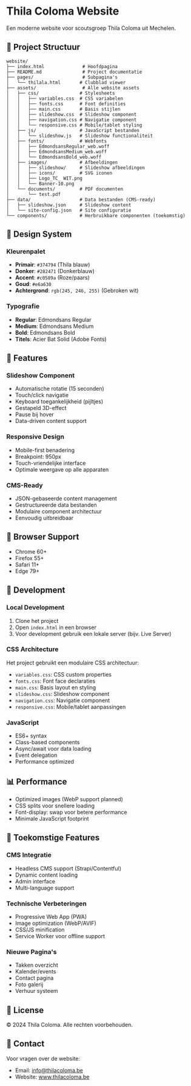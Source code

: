 # Thila Coloma Website

Een moderne website voor scoutsgroep Thila Coloma uit Mechelen.

## 📁 Project Structuur

```
website/
├── index.html              # Hoofdpagina
├── README.md               # Project documentatie
├── pages/                  # Subpagina's
│   └── thilala.html       # Clubblad viewer
├── assets/                 # Alle website assets
│   ├── css/               # Stylesheets
│   │   ├── variables.css  # CSS variabelen
│   │   ├── fonts.css      # Font definities
│   │   ├── main.css       # Basis stijlen
│   │   ├── slideshow.css  # Slideshow component
│   │   ├── navigation.css # Navigatie component
│   │   └── responsive.css # Mobile/tablet styling
│   ├── js/                # JavaScript bestanden
│   │   └── slideshow.js   # Slideshow functionaliteit
│   ├── fonts/             # Webfonts
│   │   ├── EdmondsansRegular_web.woff
│   │   ├── EdmondsansMedium_web.woff
│   │   └── EdmondsansBold_web.woff
│   ├── images/            # Afbeeldingen
│   │   ├── slideshow/     # Slideshow afbeeldingen
│   │   ├── icons/         # SVG iconen
│   │   ├── Logo_TC_ WIT.png
│   │   └── Banner-10.png
│   └── documents/         # PDF documenten
│       └── test.pdf
├── data/                  # Data bestanden (CMS-ready)
│   ├── slideshow.json     # Slideshow content
│   └── site-config.json   # Site configuratie
└── components/            # Herbruikbare componenten (toekomstig)
```

## 🎨 Design System

### Kleurenpalet
- **Primair**: `#374794` (Thila blauw)
- **Donker**: `#282471` (Donkerblauw)
- **Accent**: `#c0589a` (Roze/paars)
- **Goud**: `#e6a630`
- **Achtergrond**: `rgb(245, 246, 255)` (Gebroken wit)

### Typografie
- **Regular**: Edmondsans Regular
- **Medium**: Edmondsans Medium  
- **Bold**: Edmondsans Bold
- **Titels**: Acier Bat Solid (Adobe Fonts)

## 🚀 Features

### Slideshow Component
- Automatische rotatie (15 seconden)
- Touch/click navigatie
- Keyboard toegankelijkheid (pijltjes)
- Gestapeld 3D-effect
- Pause bij hover
- Data-driven content support

### Responsive Design
- Mobile-first benadering
- Breakpoint: 950px
- Touch-vriendelijke interface
- Optimale weergave op alle apparaten

### CMS-Ready
- JSON-gebaseerde content management
- Gestructureerde data bestanden
- Modulaire component architectuur
- Eenvoudig uitbreidbaar

## 📱 Browser Support

- Chrome 60+
- Firefox 55+
- Safari 11+
- Edge 79+

## 🔧 Development

### Local Development
1. Clone het project
2. Open `index.html` in een browser
3. Voor development gebruik een lokale server (bijv. Live Server)

### CSS Architecture
Het project gebruikt een modulaire CSS architectuur:
- `variables.css`: CSS custom properties
- `fonts.css`: Font face declaraties
- `main.css`: Basis layout en styling
- `slideshow.css`: Slideshow component
- `navigation.css`: Navigatie component
- `responsive.css`: Mobile/tablet aanpassingen

### JavaScript
- ES6+ syntax
- Class-based components
- Async/await voor data loading
- Event delegation
- Performance optimized

## 📊 Performance

- Optimized images (WebP support planned)
- CSS splits voor snellere loading
- Font-display: swap voor betere performance
- Minimale JavaScript footprint

## 🔮 Toekomstige Features

### CMS Integratie
- Headless CMS support (Strapi/Contentful)
- Dynamic content loading
- Admin interface
- Multi-language support

### Technische Verbeteringen
- Progressive Web App (PWA)
- Image optimization (WebP/AVIF)
- CSS/JS minification
- Service Worker voor offline support

### Nieuwe Pagina's
- Takken overzicht
- Kalender/events
- Contact pagina
- Foto galerij
- Verhuur systeem

## 📄 License

© 2024 Thila Coloma. Alle rechten voorbehouden.

## 🤝 Contact

Voor vragen over de website:
- Email: info@thilacoloma.be
- Website: www.thilacoloma.be
